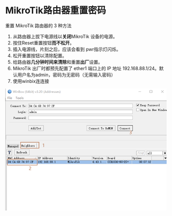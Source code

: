 # MikroTik路由器重置密码



重置 MikroTik 路由器的 3 种方法

1. 从路由器上拔下电源线以**关闭**MikroTik 设备的电源。
2. 按住Reset重置按钮**而不松开**。 
3. 插入电源线，片刻之后，应该会看到 pwr指示灯闪烁。
4. 松开重置按钮以清除配置。
5. 给路由器**几分钟时间来清除**和重置**出厂**设置。
6. MikroTik 出厂时都预先配置了 ether1 端口上的 IP 地址 192.168.88.1/24。默认用户名为admin，密码为无密码（无需输入密码）
7. 使用winbix连连接

![image-20240424155401210](https://raw.githubusercontent.com/joshzhong66/Pibced/main/blog-images/2024/04/24/71e55a04fda209e8624638a8076daa1f-image-20240424155401210-5b8bba.png)